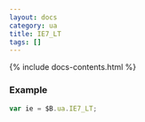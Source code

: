 ```yaml
---
layout: docs
category: ua
title: IE7_LT
tags: []
---
```


{% include docs-contents.html %}

### Example
```js
var ie = $B.ua.IE7_LT;
```